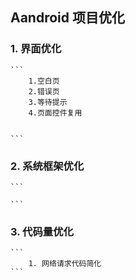## Aandroid 项目优化

### 1. 界面优化
    ```
        1.空白页
        2.错误页
        3.等待提示
        4.页面控件复用


    ```

### 2. 系统框架优化

    ```

    ```


### 3. 代码量优化

    ```
        1. 网络请求代码简化
    ```